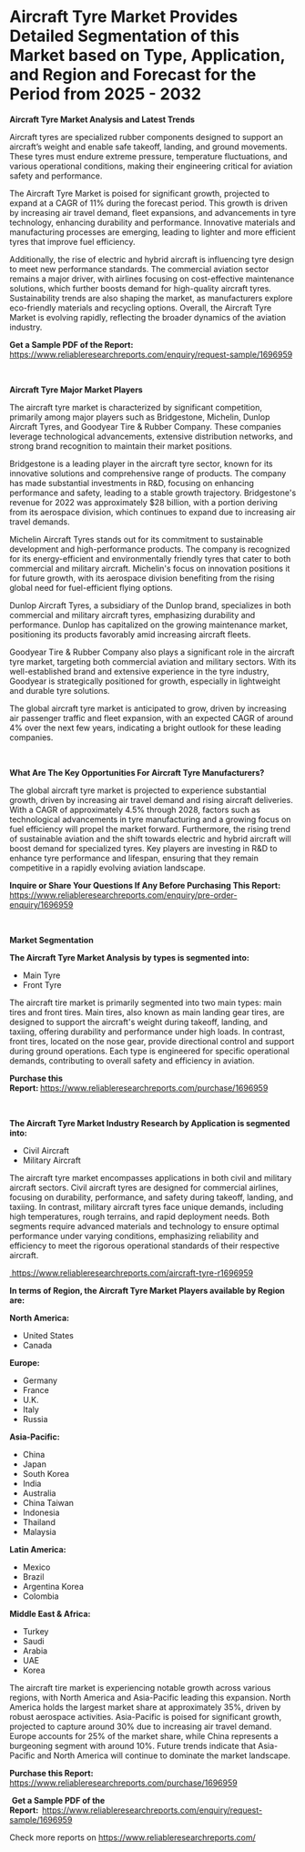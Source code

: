 <p><h1>Aircraft Tyre Market Provides Detailed Segmentation of this Market based on Type, Application, and Region and Forecast for the Period from 2025 - 2032</h1></p><p><strong>Aircraft Tyre Market Analysis and Latest Trends</strong></p>
<p><p>Aircraft tyres are specialized rubber components designed to support an aircraft’s weight and enable safe takeoff, landing, and ground movements. These tyres must endure extreme pressure, temperature fluctuations, and various operational conditions, making their engineering critical for aviation safety and performance.</p><p>The Aircraft Tyre Market is poised for significant growth, projected to expand at a CAGR of 11% during the forecast period. This growth is driven by increasing air travel demand, fleet expansions, and advancements in tyre technology, enhancing durability and performance. Innovative materials and manufacturing processes are emerging, leading to lighter and more efficient tyres that improve fuel efficiency.</p><p>Additionally, the rise of electric and hybrid aircraft is influencing tyre design to meet new performance standards. The commercial aviation sector remains a major driver, with airlines focusing on cost-effective maintenance solutions, which further boosts demand for high-quality aircraft tyres. Sustainability trends are also shaping the market, as manufacturers explore eco-friendly materials and recycling options. Overall, the Aircraft Tyre Market is evolving rapidly, reflecting the broader dynamics of the aviation industry.</p></p>
<p><strong>Get a Sample PDF of the Report:&nbsp;</strong> <a href="https://www.reliableresearchreports.com/enquiry/request-sample/1696959?utm_campaign=2283&utm_medium=2&utm_source=Github&utm_content=ia&utm_term=27032025&utm_id=aircraft-tyre">https://www.reliableresearchreports.com/enquiry/request-sample/1696959</a></p>
<p>&nbsp;</p>
<p><strong>Aircraft Tyre Major Market Players</strong></p>
<p><p>The aircraft tyre market is characterized by significant competition, primarily among major players such as Bridgestone, Michelin, Dunlop Aircraft Tyres, and Goodyear Tire & Rubber Company. These companies leverage technological advancements, extensive distribution networks, and strong brand recognition to maintain their market positions.</p><p>Bridgestone is a leading player in the aircraft tyre sector, known for its innovative solutions and comprehensive range of products. The company has made substantial investments in R&D, focusing on enhancing performance and safety, leading to a stable growth trajectory. Bridgestone's revenue for 2022 was approximately $28 billion, with a portion deriving from its aerospace division, which continues to expand due to increasing air travel demands.</p><p>Michelin Aircraft Tyres stands out for its commitment to sustainable development and high-performance products. The company is recognized for its energy-efficient and environmentally friendly tyres that cater to both commercial and military aircraft. Michelin's focus on innovation positions it for future growth, with its aerospace division benefiting from the rising global need for fuel-efficient flying options.</p><p>Dunlop Aircraft Tyres, a subsidiary of the Dunlop brand, specializes in both commercial and military aircraft tyres, emphasizing durability and performance. Dunlop has capitalized on the growing maintenance market, positioning its products favorably amid increasing aircraft fleets. </p><p>Goodyear Tire & Rubber Company also plays a significant role in the aircraft tyre market, targeting both commercial aviation and military sectors. With its well-established brand and extensive experience in the tyre industry, Goodyear is strategically positioned for growth, especially in lightweight and durable tyre solutions.</p><p>The global aircraft tyre market is anticipated to grow, driven by increasing air passenger traffic and fleet expansion, with an expected CAGR of around 4% over the next few years, indicating a bright outlook for these leading companies.</p></p>
<p>&nbsp;</p>
<p><strong>What Are The Key Opportunities For Aircraft Tyre Manufacturers?</strong></p>
<p><p>The global aircraft tyre market is projected to experience substantial growth, driven by increasing air travel demand and rising aircraft deliveries. With a CAGR of approximately 4.5% through 2028, factors such as technological advancements in tyre manufacturing and a growing focus on fuel efficiency will propel the market forward. Furthermore, the rising trend of sustainable aviation and the shift towards electric and hybrid aircraft will boost demand for specialized tyres. Key players are investing in R&D to enhance tyre performance and lifespan, ensuring that they remain competitive in a rapidly evolving aviation landscape.</p></p>
<p><strong>Inquire or Share Your Questions If Any Before Purchasing This Report:</strong> <a href="https://www.reliableresearchreports.com/enquiry/pre-order-enquiry/1696959?utm_campaign=2283&utm_medium=2&utm_source=Github&utm_content=ia&utm_term=27032025&utm_id=aircraft-tyre">https://www.reliableresearchreports.com/enquiry/pre-order-enquiry/1696959</a></p>
<p>&nbsp;</p>
<p><strong>Market Segmentation</strong></p>
<p><strong>The Aircraft Tyre Market Analysis by types is segmented into:</strong></p>
<p><ul><li>Main Tyre</li><li>Front Tyre</li></ul></p>
<p><p>The aircraft tire market is primarily segmented into two main types: main tires and front tires. Main tires, also known as main landing gear tires, are designed to support the aircraft's weight during takeoff, landing, and taxiing, offering durability and performance under high loads. In contrast, front tires, located on the nose gear, provide directional control and support during ground operations. Each type is engineered for specific operational demands, contributing to overall safety and efficiency in aviation.</p></p>
<p><strong>Purchase this Report:&nbsp;</strong><a href="https://www.reliableresearchreports.com/purchase/1696959?utm_campaign=2283&utm_medium=2&utm_source=Github&utm_content=ia&utm_term=27032025&utm_id=aircraft-tyre">https://www.reliableresearchreports.com/purchase/1696959</a></p>
<p>&nbsp;</p>
<p><strong>The Aircraft Tyre Market Industry Research by Application is segmented into:</strong></p>
<p><ul><li>Civil Aircraft</li><li>Military Aircraft</li></ul></p>
<p><p>The aircraft tyre market encompasses applications in both civil and military aircraft sectors. Civil aircraft tyres are designed for commercial airlines, focusing on durability, performance, and safety during takeoff, landing, and taxiing. In contrast, military aircraft tyres face unique demands, including high temperatures, rough terrains, and rapid deployment needs. Both segments require advanced materials and technology to ensure optimal performance under varying conditions, emphasizing reliability and efficiency to meet the rigorous operational standards of their respective aircraft.</p></p>
<p><a href="https://www.reliableresearchreports.com/aircraft-tyre-r1696959?utm_campaign=2283&utm_medium=2&utm_source=Github&utm_content=ia&utm_term=27032025&utm_id=aircraft-tyre">&nbsp;https://www.reliableresearchreports.com/aircraft-tyre-r1696959</a></p>
<p><strong>In terms of Region, the Aircraft Tyre Market Players available by Region are:</strong></p>
<p>
    <p> <strong> North America: </strong>
        <ul>
            <li>United States</li>
            <li>Canada</li>
        </ul>
        </p> 
    <p> <strong> Europe: </strong>
        <ul>
            <li>Germany</li>
            <li>France</li>
            <li>U.K.</li>
            <li>Italy</li>
            <li>Russia</li>
        </ul>
        </p> 
    <p> <strong> Asia-Pacific: </strong>
        <ul>
            <li>China</li>
            <li>Japan</li>
            <li>South Korea</li>
            <li>India</li>
            <li>Australia</li>
            <li>China Taiwan</li>
            <li>Indonesia</li>
            <li>Thailand</li>
            <li>Malaysia</li>
        </ul>
        </p> 
    <p> <strong> Latin America: </strong>
        <ul>
            <li>Mexico</li>
            <li>Brazil</li>
            <li>Argentina Korea</li>
            <li>Colombia</li>
        </ul>
        </p> 
    <p> <strong> Middle East & Africa: </strong>
        <ul>
            <li>Turkey</li>
            <li>Saudi</li>
            <li>Arabia</li>
            <li>UAE</li>
            <li>Korea</li>
        </ul>
    </p>
    </p>
<p><p>The aircraft tire market is experiencing notable growth across various regions, with North America and Asia-Pacific leading this expansion. North America holds the largest market share at approximately 35%, driven by robust aerospace activities. Asia-Pacific is poised for significant growth, projected to capture around 30% due to increasing air travel demand. Europe accounts for 25% of the market share, while China represents a burgeoning segment with around 10%. Future trends indicate that Asia-Pacific and North America will continue to dominate the market landscape.</p></p>
<p><strong>Purchase this Report: </strong><a href="https://www.reliableresearchreports.com/purchase/1696959?utm_campaign=2283&utm_medium=2&utm_source=Github&utm_content=ia&utm_term=27032025&utm_id=aircraft-tyre">https://www.reliableresearchreports.com/purchase/1696959</a></p>
<p>&nbsp;<strong>Get a Sample PDF of the Report:&nbsp;&nbsp;</strong><a href="https://www.reliableresearchreports.com/enquiry/request-sample/1696959?utm_campaign=2283&utm_medium=2&utm_source=Github&utm_content=ia&utm_term=27032025&utm_id=aircraft-tyre">https://www.reliableresearchreports.com/enquiry/request-sample/1696959</a></p>
<p><strong></strong></p>
<p>Check more reports on <a href="https://www.reliableresearchreports.com/?utm_campaign=2283&utm_medium=2&utm_source=Github&utm_content=ia&utm_term=27032025&utm_id=aircraft-tyre">https://www.reliableresearchreports.com/</a></p>